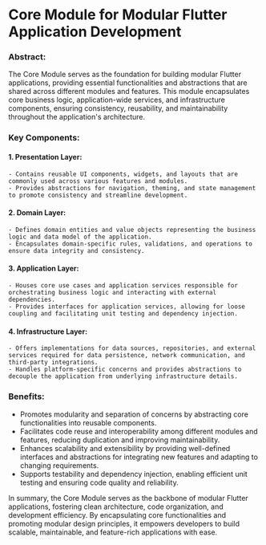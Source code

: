 # Core Module for Modular Flutter Application Development

### Abstract:

The Core Module serves as the foundation for building modular Flutter applications, providing essential functionalities and abstractions that are shared across different modules and features. This module encapsulates core business logic, application-wide services, and infrastructure components, ensuring consistency, reusability, and maintainability throughout the application's architecture.

### Key Components:

#### 1. Presentation Layer:

    - Contains reusable UI components, widgets, and layouts that are commonly used across various features and modules.
    - Provides abstractions for navigation, theming, and state management to promote consistency and streamline development.

#### 2. Domain Layer:

    - Defines domain entities and value objects representing the business logic and data model of the application.
    - Encapsulates domain-specific rules, validations, and operations to ensure data integrity and consistency.

#### 3. Application Layer:

    - Houses core use cases and application services responsible for orchestrating business logic and interacting with external dependencies.
    - Provides interfaces for application services, allowing for loose coupling and facilitating unit testing and dependency injection.

#### 4. Infrastructure Layer:

    - Offers implementations for data sources, repositories, and external services required for data persistence, network communication, and third-party integrations.
    - Handles platform-specific concerns and provides abstractions to decouple the application from underlying infrastructure details.

### Benefits:
- Promotes modularity and separation of concerns by abstracting core functionalities into reusable components.
- Facilitates code reuse and interoperability among different modules and features, reducing duplication and improving maintainability.
- Enhances scalability and extensibility by providing well-defined interfaces and abstractions for integrating new features and adapting to changing requirements.
- Supports testability and dependency injection, enabling efficient unit testing and ensuring code quality and reliability.

In summary, the Core Module serves as the backbone of modular Flutter applications, fostering clean architecture, code organization, and development efficiency. By encapsulating core functionalities and promoting modular design principles, it empowers developers to build scalable, maintainable, and feature-rich applications with ease.